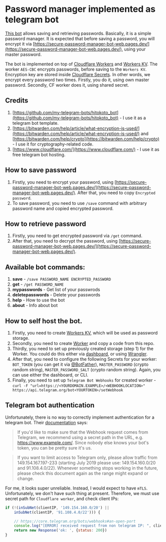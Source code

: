 # Password manager implemented as telegram bot

[This bot](https://t.me/SecurePasswordManagerBot) allows saving and retrieving passwords. Basically, it is a simple password manager.
It is expected that before saving a password, you will encrypt it via [https://secure-password-manager-bot-web.pages.dev/](https://secure-password-manager-bot-web.pages.dev/), 
using your master password. 

The bot is implemented on top of [Cloudflare Workers](https://workers.cloudflare.com/) and [Workers KV](https://www.cloudflare.com/products/workers-kv/).
The worker `AES-CBC` encrypts passwords, before saving to the `Workers KV`. Encryption key are stored inside [Cloudflare Secrets](https://blog.cloudflare.com/workers-secrets-environment/).
In other words, we encrypt every password two times. Firstly, you do it, using own master password. Secondly, CF worker does it, using shared secret.

## Credits
1. [https://github.com/my-telegram-bots/hitokoto_bot](https://github.com/my-telegram-bots/hitokoto_bot) - I use it as a telegram bot template.
2. [https://bitwarden.com/help/article/what-encryption-is-used/](https://bitwarden.com/help/article/what-encryption-is-used/) and [https://bitwarden.com/help/crypto](https://bitwarden.com/help/crypto) - I use it for cryptography-related code. 
3. [https://www.cloudflare.com/](https://www.cloudflare.com/) - I use it as free telegram bot hosting. 

## How to save password
1. Firstly, you need to encrypt your password, using [https://secure-password-manager-bot-web.pages.dev/](https://secure-password-manager-bot-web.pages.dev/). After that, you need to copy `Encrypted password`.
2. To save password, you need to use `/save` command with arbitrary password name and copied encrypted password. 

## How to retrieve password
1. Firstly, you need to get encrypted password via `/get` command. 
2. After that, you need to decrypt the password, using [https://secure-password-manager-bot-web.pages.dev/](https://secure-password-manager-bot-web.pages.dev/).

## Available bot commands:
1. **save** - `/save PASSWORD_NAME ENCRYPTED_PASSWORD`
2. **get** - `/get PASSWORD_NAME`
3. **mypasswords** - Get list of your passwrods
4. **deletepasswords** - Delete your passwords
5. **help** - How to use the bot
6. **about** - Info about bot

## How to self host the bot.
1. Firstly, you need to create [Workers KV](https://www.cloudflare.com/products/workers-kv/), which will be used as password storage. 
2. Secondly, you need to create [Worker](https://workers.cloudflare.com/) and copy a code from this repo. 
3. Thirdly, you need to set up previously created storage (step 1) for the Worker. You could do this either via [dashboard](https://dash.cloudflare.com), or using [Wrangler](https://developers.cloudflare.com/workers/cli-wrangler).
4. After that, you need to configure the following Secrets for your worker: `BOT_TOKEN` (you can get it via [@BotFather](https://t.me/BotFather)), `MASTER_PASSWORD` (crypto random string), `MASTER_PASSWORD_SALT` (crypto random string). Again, you can use either the dashboard, or CLI. 
5. Finally, you need to set up `Telegram Bot Webhooks` for created worker - `curl -F "url=https://<YOURDOMAIN.EXAMPLE>/<WEBHOOKLOCATION>" https://api.telegram.org/bot<YOURTOKEN>/setWebhook`

## Telegram bot authentication
Unfortunately, there is no way to correctly implement authentication for a telegram bot. Their [documentation](https://core.telegram.org/bots/api#setwebhook) says:

> If you'd like to make sure that the Webhook request comes from Telegram, we recommend using a secret path in the URL, e.g. https://www.example.com/<token>. Since nobody else knows your bot's token, you can be pretty sure it's us.

> If you want to limit access to Telegram only, please allow traffic from 149.154.167.197-233 (starting July 2019 please use: 149.154.160.0/20 and 91.108.4.0/22). Whenever something stops working in the future, please check this document again as the range might expand or change.


For me, it looks super unreliable. Instead, I would expect to have `mTLS`. Unfortunately, we don't have such thing at present. Therefore, we must use secret path for `Cloudflare worker`, and check client IPs:
```javascript
if (!(inSubNet(clientIP, '149.154.160.0/20') ||
	inSubNet(clientIP, '91.108.4.0/22'))) {

	// https://core.telegram.org/bots/webhooks#an-open-port
	console.log("[ERROR] received request from non telegram IP: ", clientIP)
	return new Response('ok: ', {status: 200})
}
```